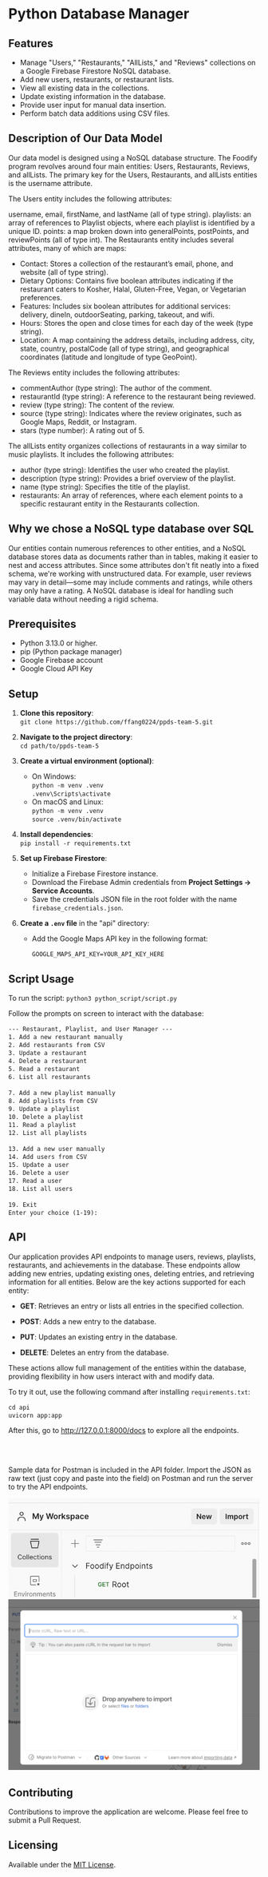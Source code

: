 # Python Database Manager

## Features

- Manage "Users," "Restaurants," "AllLists," and "Reviews" collections on a Google Firebase Firestore NoSQL database.
- Add new users, restaurants, or restaurant lists.
- View all existing data in the collections.
- Update existing information in the database.
- Provide user input for manual data insertion.
- Perform batch data additions using CSV files.

## Description of Our Data Model

Our data model is designed using a NoSQL database structure. The Foodify program revolves around four main entities: Users, Restaurants, Reviews, and allLists. The primary key for the Users, Restaurants, and allLists entities is the username attribute.

The Users entity includes the following attributes:

username, email, firstName, and lastName (all of type string).
playlists: an array of references to Playlist objects, where each playlist is identified by a unique ID.
points: a map broken down into generalPoints, postPoints, and reviewPoints (all of type int).
The Restaurants entity includes several attributes, many of which are maps:

- Contact: Stores a collection of the restaurant’s email, phone, and website (all of type string).
- Dietary Options: Contains five boolean attributes indicating if the restaurant caters to Kosher, Halal, Gluten-Free, Vegan, or Vegetarian preferences.
- Features: Includes six boolean attributes for additional services: delivery, dineIn, outdoorSeating, parking, takeout, and wifi.
- Hours: Stores the open and close times for each day of the week (type string).
- Location: A map containing the address details, including address, city, state, country, postalCode (all of type string), and geographical coordinates (latitude and longitude of type GeoPoint).

The Reviews entity includes the following attributes:

- commentAuthor (type string): The author of the comment.
- restaurantId (type string): A reference to the restaurant being reviewed.
- review (type string): The content of the review.
- source (type string): Indicates where the review originates, such as Google Maps, Reddit, or Instagram.
- stars (type number): A rating out of 5.

The allLists entity organizes collections of restaurants in a way similar to music playlists. It includes the following attributes:

- author (type string): Identifies the user who created the playlist.
- description (type string): Provides a brief overview of the playlist.
- name (type string): Specifies the title of the playlist.
- restaurants: An array of references, where each element points to a specific restaurant entity in the Restaurants collection.

## Why we chose a NoSQL type database over SQL

Our entities contain numerous references to other entities, and a NoSQL database stores data as documents rather than in tables, making it easier to nest and access attributes. Since some attributes don't fit neatly into a fixed schema, we're working with unstructured data. For example, user reviews may vary in detail—some may include comments and ratings, while others may only have a rating. A NoSQL database is ideal for handling such variable data without needing a rigid schema.

## Prerequisites

- Python 3.13.0 or higher.
- pip (Python package manager)
- Google Firebase account
- Google Cloud API Key

## Setup

1. **Clone this repository**:  
   `git clone https://github.com/ffang0224/ppds-team-5.git`

2. **Navigate to the project directory**:  
   `cd path/to/ppds-team-5`

3. **Create a virtual environment (optional)**:

   - On Windows:  
     `python -m venv .venv`  
     `.venv\Scripts\activate`
   - On macOS and Linux:  
     `python -m venv .venv`  
     `source .venv/bin/activate`

4. **Install dependencies**:  
   `pip install -r requirements.txt`

5. **Set up Firebase Firestore**:

   - Initialize a Firebase Firestore instance.
   - Download the Firebase Admin credentials from **Project Settings -> Service Accounts**.
   - Save the credentials JSON file in the root folder with the name `firebase_credentials.json`.

6. **Create a `.env` file** in the "api" directory:

   - Add the Google Maps API key in the following format:
     ```
     GOOGLE_MAPS_API_KEY=YOUR_API_KEY_HERE
     ```

## Script Usage

To run the script:
`python3 python_script/script.py`

Follow the prompts on screen to interact with the database:

```none
--- Restaurant, Playlist, and User Manager ---
1. Add a new restaurant manually
2. Add restaurants from CSV
3. Update a restaurant
4. Delete a restaurant
5. Read a restaurant
6. List all restaurants

7. Add a new playlist manually
8. Add playlists from CSV
9. Update a playlist
10. Delete a playlist
11. Read a playlist
12. List all playlists

13. Add a new user manually
14. Add users from CSV
15. Update a user
16. Delete a user
17. Read a user
18. List all users

19. Exit
Enter your choice (1-19):
```

## API

Our application provides API endpoints to manage users, reviews, playlists, restaurants, and achievements in the database. These endpoints allow adding new entries, updating existing ones, deleting entries, and retrieving information for all entities. Below are the key actions supported for each entity:

- **GET**: Retrieves an entry or lists all entries in the specified collection.

- **POST**: Adds a new entry to the database.

- **PUT**: Updates an existing entry in the database.

- **DELETE**: Deletes an entry from the database.

These actions allow full management of the entities within the database, providing flexibility in how users interact with and modify data.

To try it out, use the following command after installing `requirements.txt`:

```none
cd api
uvicorn app:app
```

After this, go to <http://127.0.0.1:8000/docs> to explore all the endpoints.

<br>
<br>

Sample data for Postman is included in the API folder. Import the JSON as raw text (just copy and paste into the field) on Postman and run the server to try the API endpoints.

![alt text](image.png)
![alt text](image-1.png)

## Contributing

Contributions to improve the application are welcome. Please feel free to submit a Pull Request.

## Licensing

Available under the [MIT License](https://opensource.org/license/mit).
